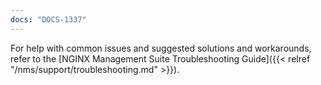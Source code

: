 ```yaml
---
docs: "DOCS-1337"
---
```


For help with common issues and suggested solutions and workarounds, refer to the [NGINX Management Suite Troubleshooting Guide]({{< relref "/nms/support/troubleshooting.md" >}}).
